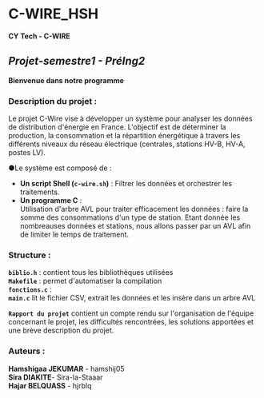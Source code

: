 # C-WIRE_HSH

**************CY Tech - C-WIRE**************

## ***Projet-semestre1 - PréIng2***
**Bienvenue dans notre programme**

### **Description du projet :**
Le projet C-Wire vise à développer un système pour analyser les données de distribution d'énergie en France. L'objectif est de déterminer la production, la consommation et la répartition énergétique à travers les différents niveaux du réseau électrique (centrales, stations HV-B, HV-A, postes LV).

●Le système est composé de :
- **Un script Shell (`c-wire.sh`)** :
  Filtrer les données et orchestrer les traitements.  
-  **Un programme C** :  
 Utilisation d'arbre AVL pour traiter efficacement les données : faire la somme des consommations d'un type de station. Etant donnée les nombreauses données et stations, nous allons passer par un AVL afin de limiter le temps de traitement.  

### **Structure :**
**`biblio.h`** : contient tous les bibliothèques utilisées  
**`Makefile`** : permet d'automatiser la compilation  
**`fonctions.c`** :  
**`main.c`** lit le fichier CSV, extrait les données et les insère dans un arbre AVL  

**`Rapport du projet`** contient un compte rendu sur l'organisation de l'équipe concernant le projet, les difficultés rencontrées, les solutions apportées et une brève description du projet.  



### **Auteurs :**   
**Hamshigaa JEKUMAR** - hamshij05  
**Sira DIAKITE**- Sira-la-Staaar  
**Hajar BELQUASS** - hjrblq  
